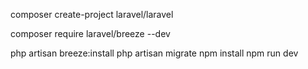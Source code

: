 composer create-project laravel/laravel

composer require laravel/breeze --dev

php artisan breeze:install
php artisan migrate
npm install
npm run dev